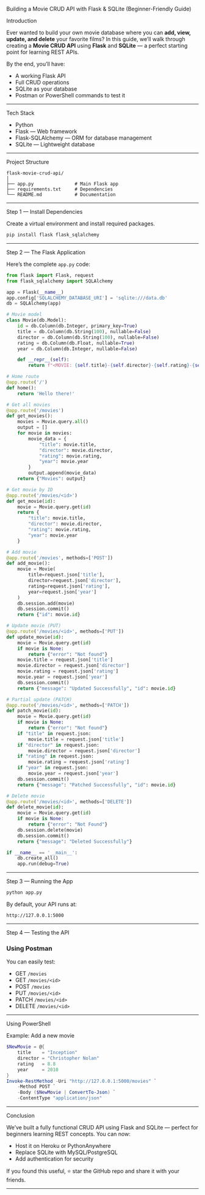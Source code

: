  Building a Movie CRUD API with Flask & SQLite (Beginner-Friendly Guide)

 Introduction

Ever wanted to build your own movie database where you can **add, view, update, and delete** your favorite films?
In this guide, we’ll walk through creating a **Movie CRUD API** using **Flask** and **SQLite** — a perfect starting point for learning REST APIs.

By the end, you’ll have:

* A working Flask API
* Full CRUD operations
* SQLite as your database
* Postman or PowerShell commands to test it

---

 Tech Stack

* Python
* Flask — Web framework
* Flask-SQLAlchemy — ORM for database management
* SQLite — Lightweight database

---

 Project Structure

```
flask-movie-crud-api/
│
├── app.py               # Main Flask app
├── requirements.txt     # Dependencies
└── README.md            # Documentation
```

---

 Step 1 — Install Dependencies

Create a virtual environment and install required packages.

```bash
pip install flask flask_sqlalchemy
```

---

 Step 2 — The Flask Application

Here’s the complete `app.py` code:

```python
from flask import Flask, request
from flask_sqlalchemy import SQLAlchemy

app = Flask(__name__)
app.config['SQLALCHEMY_DATABASE_URI'] = 'sqlite:///data.db'
db = SQLAlchemy(app)

# Movie model
class Movie(db.Model):
    id = db.Column(db.Integer, primary_key=True)
    title = db.Column(db.String(100), nullable=False)
    director = db.Column(db.String(100), nullable=False)
    rating = db.Column(db.Float, nullable=True)
    year = db.Column(db.Integer, nullable=False)

    def __repr__(self):
        return f"<MOVIE: {self.title}-{self.director}-{self.rating}-{self.year}>"

# Home route
@app.route('/')
def home():
    return 'Hello there!'

# Get all movies
@app.route('/movies')
def get_movies():
    movies = Movie.query.all()
    output = []
    for movie in movies:
        movie_data = {
            "title": movie.title,
            "director": movie.director,
            "rating": movie.rating,
            "year": movie.year
        }
        output.append(movie_data)
    return {"Movies": output}

# Get movie by ID
@app.route('/movies/<id>')
def get_movie(id):
    movie = Movie.query.get(id)
    return {
        "title": movie.title,
        "director": movie.director,
        "rating": movie.rating,
        "year": movie.year
    }

# Add movie
@app.route('/movies', methods=['POST'])
def add_movie():
    movie = Movie(
        title=request.json['title'],
        director=request.json['director'],
        rating=request.json['rating'],
        year=request.json['year']
    )
    db.session.add(movie)
    db.session.commit()
    return {"id": movie.id}

# Update movie (PUT)
@app.route('/movies/<id>', methods=['PUT'])
def update_movie(id):
    movie = Movie.query.get(id)
    if movie is None:
        return {"error": "Not found"}
    movie.title = request.json['title']
    movie.director = request.json['director']
    movie.rating = request.json['rating']
    movie.year = request.json['year']
    db.session.commit()
    return {"message": "Updated Successfully", "id": movie.id}

# Partial update (PATCH)
@app.route('/movies/<id>', methods=['PATCH'])
def patch_movie(id):
    movie = Movie.query.get(id)
    if movie is None:
        return {"error": "Not found"}
    if "title" in request.json:
        movie.title = request.json['title']
    if "director" in request.json:
        movie.director = request.json['director']
    if "rating" in request.json:
        movie.rating = request.json['rating']
    if "year" in request.json:
        movie.year = request.json['year']
    db.session.commit()
    return {"message": "Patched Successfully", "id": movie.id}

# Delete movie
@app.route('/movies/<id>', methods=['DELETE'])
def delete_movie(id):
    movie = Movie.query.get(id)
    if movie is None:
        return {"error": "Not Found"}
    db.session.delete(movie)
    db.session.commit()
    return {"message": "Deleted Successfully"}

if __name__ == '__main__':
    db.create_all()
    app.run(debug=True)
```

---

 Step 3 — Running the App

```bash
python app.py
```

By default, your API runs at:

```
http://127.0.0.1:5000
```

---

 Step 4 — Testing the API

### Using Postman

You can easily test:

* GET `/movies`
* GET `/movies/<id>`
* POST `/movies`
* PUT `/movies/<id>`
* PATCH `/movies/<id>`
* DELETE `/movies/<id>`

---

 Using PowerShell

Example: Add a new movie

```powershell
$NewMovie = @{
    title    = "Inception"
    director = "Christopher Nolan"
    rating   = 8.8
    year     = 2010
}
Invoke-RestMethod -Uri "http://127.0.0.1:5000/movies" `
    -Method POST `
    -Body ($NewMovie | ConvertTo-Json) `
    -ContentType "application/json"
```

---

Conclusion

We’ve built a fully functional CRUD API using Flask and SQLite — perfect for beginners learning REST concepts.
You can now:

* Host it on Heroku or PythonAnywhere
* Replace SQLite with MySQL/PostgreSQL
* Add authentication for security

If you found this useful, ⭐ star the GitHub repo and share it with your friends.

---

